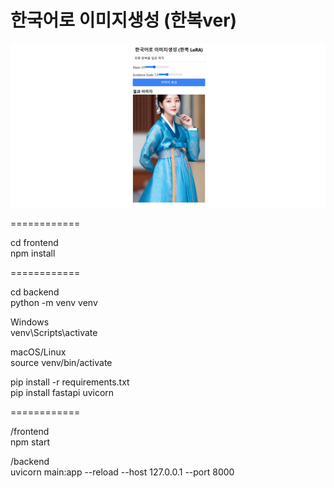 # 한국어로 이미지생성 (한복ver)

![alt text](image.png)

============

cd frontend  
npm install

============

cd backend  
python -m venv venv

Windows  
venv\Scripts\activate

macOS/Linux  
source venv/bin/activate

pip install -r requirements.txt  
pip install fastapi uvicorn

============

/frontend  
npm start

/backend  
uvicorn main:app --reload --host 127.0.0.1 --port 8000
